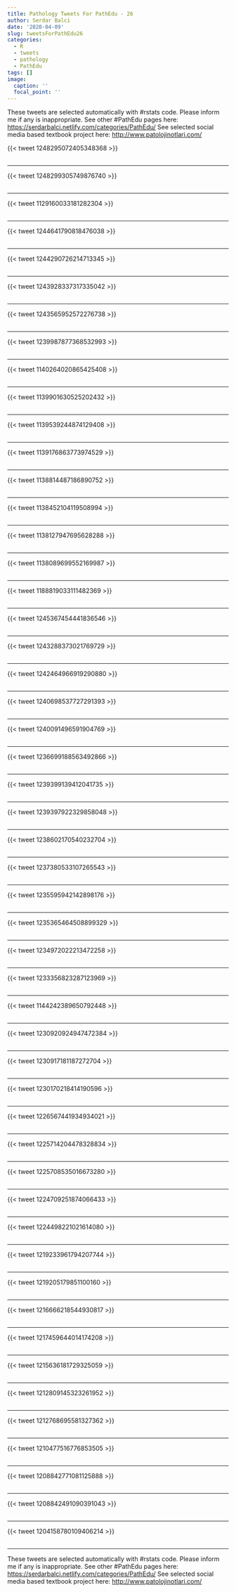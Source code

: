 ```yaml
---
title: Pathology Tweets For PathEdu - 26
author: Serdar Balci
date: '2020-04-09'
slug: tweetsForPathEdu26
categories:
  - R
  - tweets
  - pathology
  - PathEdu
tags: []
image:
  caption: ''
  focal_point: ''
---
```



These tweets are selected automatically with #rstats code. Please inform me if any is inappropriate.
See other #PathEdu pages here: https://serdarbalci.netlify.com/categories/PathEdu/ 
See selected social media based textbook project here: http://www.patolojinotlari.com/

{{< tweet 1248295072405348368 >}}
<br>
<br>
<hr>
{{< tweet 1248299305749876740 >}}
<br>
<br>
<hr>
{{< tweet 1129160033181282304 >}}
<br>
<br>
<hr>
{{< tweet 1244641790818476038 >}}
<br>
<br>
<hr>
{{< tweet 1244290726214713345 >}}
<br>
<br>
<hr>
{{< tweet 1243928337317335042 >}}
<br>
<br>
<hr>
{{< tweet 1243565952572276738 >}}
<br>
<br>
<hr>
{{< tweet 1239987877368532993 >}}
<br>
<br>
<hr>
{{< tweet 1140264020865425408 >}}
<br>
<br>
<hr>
{{< tweet 1139901630525202432 >}}
<br>
<br>
<hr>
{{< tweet 1139539244874129408 >}}
<br>
<br>
<hr>
{{< tweet 1139176863773974529 >}}
<br>
<br>
<hr>
{{< tweet 1138814487186890752 >}}
<br>
<br>
<hr>
{{< tweet 1138452104119508994 >}}
<br>
<br>
<hr>
{{< tweet 1138127947695628288 >}}
<br>
<br>
<hr>
{{< tweet 1138089699552169987 >}}
<br>
<br>
<hr>
{{< tweet 1188819033111482369 >}}
<br>
<br>
<hr>
{{< tweet 1245367454441836546 >}}
<br>
<br>
<hr>
{{< tweet 1243288373021769729 >}}
<br>
<br>
<hr>
{{< tweet 1242464966919290880 >}}
<br>
<br>
<hr>
{{< tweet 1240698537727291393 >}}
<br>
<br>
<hr>
{{< tweet 1240091496591904769 >}}
<br>
<br>
<hr>
{{< tweet 1236699188563492866 >}}
<br>
<br>
<hr>
{{< tweet 1239399139412041735 >}}
<br>
<br>
<hr>
{{< tweet 1239397922329858048 >}}
<br>
<br>
<hr>
{{< tweet 1238602170540232704 >}}
<br>
<br>
<hr>
{{< tweet 1237380533107265543 >}}
<br>
<br>
<hr>
{{< tweet 1235595942142898176 >}}
<br>
<br>
<hr>
{{< tweet 1235365464508899329 >}}
<br>
<br>
<hr>
{{< tweet 1234972022213472258 >}}
<br>
<br>
<hr>
{{< tweet 1233356823287123969 >}}
<br>
<br>
<hr>
{{< tweet 1144242389650792448 >}}
<br>
<br>
<hr>
{{< tweet 1230920924947472384 >}}
<br>
<br>
<hr>
{{< tweet 1230917181187272704 >}}
<br>
<br>
<hr>
{{< tweet 1230170218414190596 >}}
<br>
<br>
<hr>
{{< tweet 1226567441934934021 >}}
<br>
<br>
<hr>
{{< tweet 1225714204478328834 >}}
<br>
<br>
<hr>
{{< tweet 1225708535016673280 >}}
<br>
<br>
<hr>
{{< tweet 1224709251874066433 >}}
<br>
<br>
<hr>
{{< tweet 1224498221021614080 >}}
<br>
<br>
<hr>
{{< tweet 1219233961794207744 >}}
<br>
<br>
<hr>
{{< tweet 1219205179851100160 >}}
<br>
<br>
<hr>
{{< tweet 1216666218544930817 >}}
<br>
<br>
<hr>
{{< tweet 1217459644014174208 >}}
<br>
<br>
<hr>
{{< tweet 1215636181729325059 >}}
<br>
<br>
<hr>
{{< tweet 1212809145323261952 >}}
<br>
<br>
<hr>
{{< tweet 1212768695581327362 >}}
<br>
<br>
<hr>
{{< tweet 1210477516776853505 >}}
<br>
<br>
<hr>
{{< tweet 1208842771081125888 >}}
<br>
<br>
<hr>
{{< tweet 1208842491090391043 >}}
<br>
<br>
<hr>
{{< tweet 1204158780109406214 >}}
<br>
<br>
<hr>


These tweets are selected automatically with #rstats code. Please inform me if any is inappropriate.
See other #PathEdu pages here: https://serdarbalci.netlify.com/categories/PathEdu/ 
See selected social media based textbook project here: http://www.patolojinotlari.com/
